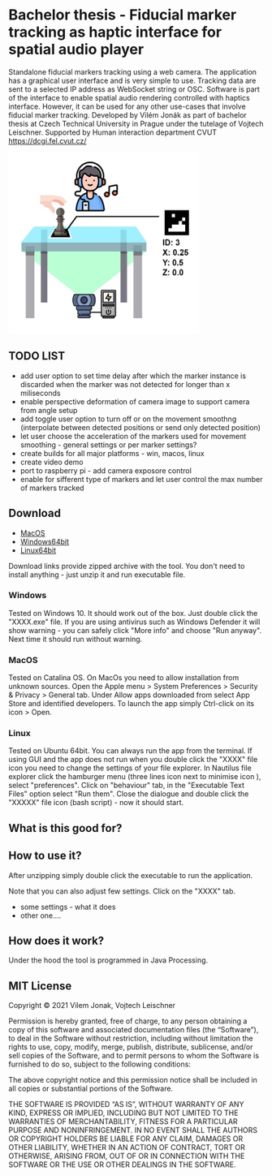 # Bachelor thesis - Fiducial marker tracking as haptic interface for spatial audio player
Standalone fiducial markers tracking using a web camera. The application has a graphical user interface and is very simple to use. Tracking data are sent to a selected IP address as WebSocket string or OSC. Software is part of the interface to enable spatial audio rendering controlled with haptics interface. However, it can be used for any other use-cases that involve fiducial marker tracking. Developed by Vilém Jonák as part of bachelor thesis at Czech Technical University in Prague under the tutelage of Vojtech Leischner. Supported by Human interaction department CVUT https://dcgi.fel.cvut.cz/

<img src="./images/tabletop_schema.jpg" width="375" height="357" />

## TODO LIST
* add user option to set time delay after which the marker instance is discarded when the marker was not detected for longer than x miliseconds
* enable perspective deformation of camera image to support camera from angle setup
* add toggle user option to turn off or on the movement smoothng (interpolate between detected positions or send only detected position)
* let user choose the acceleration of the markers used for movement smoothing - general settings or per marker settings?
* create builds for all major platforms - win, macos, linux
* create video demo
* port to raspberry pi - add camera exposore control
* enable for sifferent type of markers and let user control the max number of markers tracked

## Download
* [MacOS](https://)
* [Windows64bit](https://)
* [Linux64bit](https://)

Download links provide zipped archive with the tool. You don't need to install anything - just unzip it and run executable file.

### Windows
Tested on Windows 10. It should work out of the box. Just double click the "XXXX.exe" file. If you are using antivirus such as Windows Defender it will show warning - you can safely click "More info" and choose "Run anyway". Next time it should run without warning.

### MacOS
Tested on Catalina OS. On MacOs you need to allow installation from unknown sources. Open the Apple menu > System Preferences > Security & Privacy > General tab. Under Allow apps downloaded from select App Store and identified developers. To launch the app simply Ctrl-click on its icon > Open.

### Linux
Tested on Ubuntu 64bit. You can always run the app from the terminal. If using GUI and the app does not run when you double click the "XXXX" file icon you need to change the settings of your file explorer. In Nautilus file explorer click the hamburger menu (three lines icon next to minimise icon ), select "preferences". Click on "behaviour" tab, in the "Executable Text Files" option select "Run them". Close the dialogue and double click the "XXXXX" file icon (bash script) - now it should start.

## What is this good for?

## How to use it?
After unzipping simply double click the executable to run the application. 

Note that you can also adjust few settings. Click on the "XXXX" tab.  
* some settings - what it does
* other one....

## How does it work?
Under the hood the tool is programmed in Java Processing.

## MIT License
Copyright © 2021 Vilem Jonak, Vojtech Leischner

Permission is hereby granted, free of charge, to any person obtaining a copy of this software and associated documentation files (the “Software”), to deal in the Software without restriction, including without limitation the rights to use, copy, modify, merge, publish, distribute, sublicense, and/or sell copies of the Software, and to permit persons to whom the Software is furnished to do so, subject to the following conditions:

The above copyright notice and this permission notice shall be included in all copies or substantial portions of the Software.

THE SOFTWARE IS PROVIDED “AS IS”, WITHOUT WARRANTY OF ANY KIND, EXPRESS OR IMPLIED, INCLUDING BUT NOT LIMITED TO THE WARRANTIES OF MERCHANTABILITY, FITNESS FOR A PARTICULAR PURPOSE AND NONINFRINGEMENT. IN NO EVENT SHALL THE AUTHORS OR COPYRIGHT HOLDERS BE LIABLE FOR ANY CLAIM, DAMAGES OR OTHER LIABILITY, WHETHER IN AN ACTION OF CONTRACT, TORT OR OTHERWISE, ARISING FROM, OUT OF OR IN CONNECTION WITH THE SOFTWARE OR THE USE OR OTHER DEALINGS IN THE SOFTWARE.
